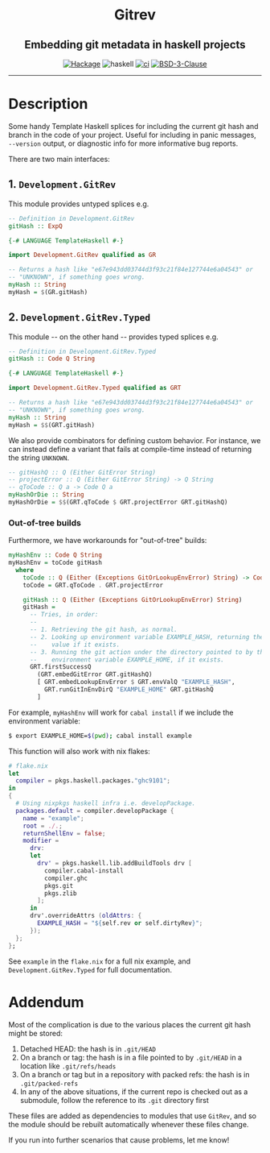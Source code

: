 <div align="center">

# Gitrev

## Embedding git metadata in haskell projects

[![Hackage](https://img.shields.io/hackage/v/gitrev)](https://hackage.haskell.org/package/gitrev)
![haskell](https://img.shields.io/static/v1?label=&message=9.0%20-%209.12&logo=haskell&logoColor=655889&labelColor=2f353e&color=655889)
[![ci](http://img.shields.io/github/actions/workflow/status/tbidne/gitrev/ci.yaml?branch=main)](https://github.com/tbidne/gitrev/actions/workflows/ci.yaml)
[![BSD-3-Clause](https://img.shields.io/github/license/tbidne/gitrev?color=blue)](https://opensource.org/licenses/BSD-3-Clause)

</div>

---

# Description

Some handy Template Haskell splices for including the current git hash and branch in the code of your project. Useful for including in panic messages, `--version` output, or diagnostic info for more informative bug reports.

There are two main interfaces:

## 1. `Development.GitRev`

This module provides untyped splices e.g.

```haskell
-- Definition in Development.GitRev
gitHash :: ExpQ
```

```haskell
{-# LANGUAGE TemplateHaskell #-}

import Development.GitRev qualified as GR

-- Returns a hash like "e67e943dd03744d3f93c21f84e127744e6a04543" or
-- "UNKNOWN", if something goes wrong.
myHash :: String
myHash = $(GR.gitHash)
```

## 2. `Development.GitRev.Typed`

This module -- on the other hand -- provides typed splices e.g.

```haskell
-- Definition in Development.GitRev.Typed
gitHash :: Code Q String
```

```haskell
{-# LANGUAGE TemplateHaskell #-}

import Development.GitRev.Typed qualified as GRT

-- Returns a hash like "e67e943dd03744d3f93c21f84e127744e6a04543" or
-- "UNKNOWN", if something goes wrong.
myHash :: String
myHash = $$(GRT.gitHash)
```

We also provide combinators for defining custom behavior. For instance, we can instead define a variant that fails at compile-time instead of returning the string `UNKNOWN`.

```haskell
-- gitHashQ :: Q (Either GitError String)
-- projectError :: Q (Either GitError String) -> Q String
-- qToCode :: Q a -> Code Q a
myHashOrDie :: String
myHashOrDie = $$(GRT.qToCode $ GRT.projectError GRT.gitHashQ)
```

### Out-of-tree builds

Furthermore, we have workarounds for "out-of-tree" builds:

```haskell
myHashEnv :: Code Q String
myHashEnv = toCode gitHash
  where
    toCode :: Q (Either (Exceptions GitOrLookupEnvError) String) -> Code Q String
    toCode = GRT.qToCode . GRT.projectError

    gitHash :: Q (Either (Exceptions GitOrLookupEnvError) String)
    gitHash =
      -- Tries, in order:
      --
      -- 1. Retrieving the git hash, as normal.
      -- 2. Looking up environment variable EXAMPLE_HASH, returning the
      --    value if it exists.
      -- 3. Running the git action under the directory pointed to by the
      --    environment variable EXAMPLE_HOME, if it exists.
      GRT.firstSuccessQ
        (GRT.embedGitError GRT.gitHashQ)
        [ GRT.embedLookupEnvError $ GRT.envValQ "EXAMPLE_HASH",
          GRT.runGitInEnvDirQ "EXAMPLE_HOME" GRT.gitHashQ
        ]
```

For example, `myHashEnv` will work for `cabal install` if we include the
environment variable:

```sh
$ export EXAMPLE_HOME=$(pwd); cabal install example
```

This function will also work with nix flakes:

```nix
# flake.nix
let
  compiler = pkgs.haskell.packages."ghc9101";
in
{
  # Using nixpkgs haskell infra i.e. developPackage.
  packages.default = compiler.developPackage {
    name = "example";
    root = ./.;
    returnShellEnv = false;
    modifier =
      drv:
      let
        drv' = pkgs.haskell.lib.addBuildTools drv [
          compiler.cabal-install
          compiler.ghc
          pkgs.git
          pkgs.zlib
        ];
      in
      drv'.overrideAttrs (oldAttrs: {
        EXAMPLE_HASH = "${self.rev or self.dirtyRev}";
      });
  };
};
```

See `example` in the `flake.nix` for a full nix example, and `Development.GitRev.Typed` for full documentation.

# Addendum

Most of the complication is due to the various places the current git hash might be stored:

1. Detached HEAD: the hash is in `.git/HEAD`
2. On a branch or tag: the hash is in a file pointed to by `.git/HEAD`
in a location like `.git/refs/heads`
3. On a branch or tag but in a repository with packed refs: the hash
is in `.git/packed-refs`
4. In any of the above situations, if the current repo is checked out
as a submodule, follow the reference to its `.git` directory first

These files are added as dependencies to modules that use `GitRev`, and so the module should be rebuilt automatically whenever these files change.

If you run into further scenarios that cause problems, let me know!

